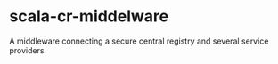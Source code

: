 # scala-cr-middelware
A middleware connecting a secure central registry and several service providers
